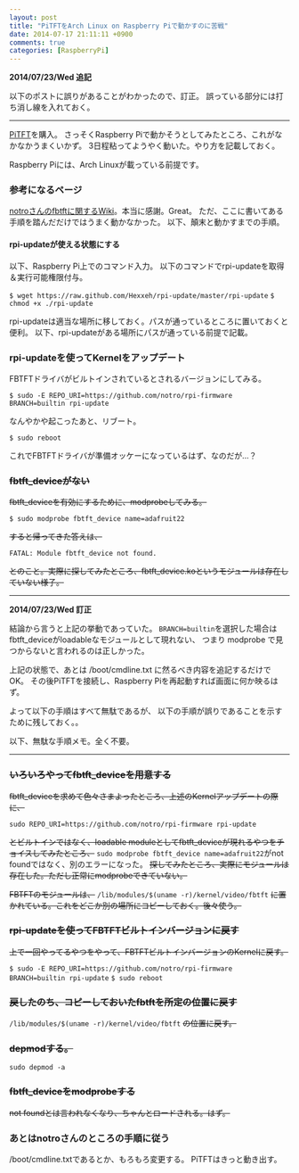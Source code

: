 ```yaml
---
layout: post
title: "PiTFTをArch Linux on Raspberry Piで動かすのに苦戦"
date: 2014-07-17 21:11:11 +0900
comments: true
categories: [RaspberryPi]
---
```


**2014/07/23/Wed 追記**

以下のポストに誤りがあることがわかったので、訂正。
誤っている部分には打ち消し線を入れておく。

---

[PiTFT](http://www.adafruit.com/products/1601)を購入。
さっそくRaspberry Piで動かそうとしてみたところ、これがなかなかうまくいかず。
3日程粘ってようやく動いた。やり方を記載しておく。

Raspberry Piには、Arch Linuxが載っている前提です。

### 参考になるページ

[notroさんのfbtftに関するWiki](https://github.com/notro/fbtft/wiki)。本当に感謝。Great。
ただ、ここに書いてある手順を踏んだだけではうまく動かなかった。
以下、顛末と動かすまでの手順。

#### rpi-updateが使える状態にする

以下、Raspberry Pi上でのコマンド入力。
以下のコマンドでrpi-updateを取得＆実行可能権限付与。

`$ wget https://raw.github.com/Hexxeh/rpi-update/master/rpi-update`
`$ chmod +x ./rpi-update`

rpi-updateは適当な場所に移しておく。パスが通っているところに置いておくと便利。
以下、rpi-updateがある場所にパスが通っている前提で記載。

### rpi-updateを使ってKernelをアップデート

FBTFTドライバがビルトインされているとされるバージョンにしてみる。

`$ sudo -E REPO_URI=https://github.com/notro/rpi-firmware BRANCH=builtin rpi-update`

なんやかや起こったあと、リブート。

`$ sudo reboot`

これでFBTFTドライバが準備オッケーになっているはず、なのだが…？

### ~~fbtft_deviceがない~~

~~fbtft_deviceを有効にするために、modprobeしてみる。~~

`$ sudo modprobe fbtft_device name=adafruit22`

~~すると帰ってきた答えは、~~

`FATAL: Module fbtft_device not found.`

~~とのこと。実際に探してみたところ、fbtft_device.koというモジュールは存在していない様子。~~

---

**2014/07/23/Wed 訂正**

結論から言うと上記の挙動であっていた。
`BRANCH=builtin`を選択した場合はfbtft_deviceがloadableなモジュールとして現れない、
つまり modprobe で見つからないと言われるのは正しかった。

上記の状態で、あとは /boot/cmdline.txt に然るべき内容を追記するだけでOK。
その後PiTFTを接続し、Raspberry Piを再起動すれば画面に何か映るはず。

よって以下の手順はすべて無駄であるが、
以下の手順が誤りであることを示すために残しておく。。

以下、無駄な手順メモ。全く不要。

---

### ~~いろいろやってfbtft_deviceを用意する~~

~~fbtft_deviceを求めて色々さまよったところ、上述のKernelアップデートの際に、~~

`sudo REPO_URI=https://github.com/notro/rpi-firmware rpi-update`

~~とビルトインではなく、loadable moduleとしてfbtft_deviceが現れるやつをチョイスしてみたところ、~~
`sudo modprobe fbtft_device name=adafruit22`がnot foundではなく、別のエラーになった。
~~探してみたところ、実際にモジュールは存在した。ただし正常にmodprobeできていない。~~

~~FBTFTのモジュールは、~~
`/lib/modules/$(uname -r)/kernel/video/fbtft`
~~に置かれている。これをどこか別の場所にコピーしておく。後々使う。~~

### ~~rpi-updateを使ってFBTFTビルトインバージョンに戻す~~

~~上で一回やってるやつをやって、FBTFTビルトインバージョンのKernelに戻す。~~

`$ sudo -E REPO_URI=https://github.com/notro/rpi-firmware BRANCH=builtin rpi-update`
`$ sudo reboot`

### ~~戻したのち、コピーしておいたfbtftを所定の位置に戻す~~

`/lib/modules/$(uname -r)/kernel/video/fbtft` ~~の位置に戻す。~~

### ~~depmodする。~~

`sudo depmod -a`

### ~~fbtft_deviceをmodprobeする~~

~~not foundとは言われなくなり、ちゃんとロードされる。はず。~~

### あとはnotroさんのところの手順に従う

/boot/cmdline.txtであるとか、もろもろ変更する。
PiTFTはきっと動き出す。
